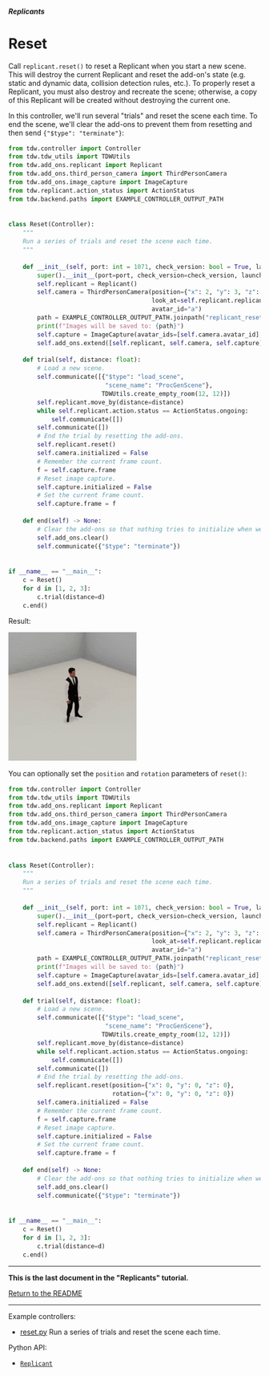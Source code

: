 ##### Replicants

# Reset

Call `replicant.reset()` to reset a Replicant when you start a new scene. This will destroy the current Replicant and reset the add-on's state (e.g. static and dynamic data, collision detection rules, etc.). To properly reset a Replicant, you must also destroy and recreate the scene; otherwise, a copy of this Replicant will be created without destroying the current one.

In this controller, we'll run several "trials" and reset the scene each time. To end the scene, we'll clear the add-ons to prevent them from resetting and then send `{"$type": "terminate"}`:

```python
from tdw.controller import Controller
from tdw.tdw_utils import TDWUtils
from tdw.add_ons.replicant import Replicant
from tdw.add_ons.third_person_camera import ThirdPersonCamera
from tdw.add_ons.image_capture import ImageCapture
from tdw.replicant.action_status import ActionStatus
from tdw.backend.paths import EXAMPLE_CONTROLLER_OUTPUT_PATH


class Reset(Controller):
    """
    Run a series of trials and reset the scene each time.
    """

    def __init__(self, port: int = 1071, check_version: bool = True, launch_build: bool = True):
        super().__init__(port=port, check_version=check_version, launch_build=launch_build)
        self.replicant = Replicant()
        self.camera = ThirdPersonCamera(position={"x": 2, "y": 3, "z": 2.53},
                                        look_at=self.replicant.replicant_id,
                                        avatar_id="a")
        path = EXAMPLE_CONTROLLER_OUTPUT_PATH.joinpath("replicant_reset")
        print(f"Images will be saved to: {path}")
        self.capture = ImageCapture(avatar_ids=[self.camera.avatar_id], path=path)
        self.add_ons.extend([self.replicant, self.camera, self.capture])

    def trial(self, distance: float):
        # Load a new scene.
        self.communicate([{"$type": "load_scene",
                           "scene_name": "ProcGenScene"},
                          TDWUtils.create_empty_room(12, 12)])
        self.replicant.move_by(distance=distance)
        while self.replicant.action.status == ActionStatus.ongoing:
            self.communicate([])
        self.communicate([])
        # End the trial by resetting the add-ons.
        self.replicant.reset()
        self.camera.initialized = False
        # Remember the current frame count.
        f = self.capture.frame
        # Reset image capture.
        self.capture.initialized = False
        # Set the current frame count.
        self.capture.frame = f

    def end(self) -> None:
        # Clear the add-ons so that nothing tries to initialize when we terminate.
        self.add_ons.clear()
        self.communicate({"$type": "terminate"})


if __name__ == "__main__":
    c = Reset()
    for d in [1, 2, 3]:
        c.trial(distance=d)
    c.end()
```

Result:

![](images/reset/reset.gif)

You can optionally set the `position` and `rotation` parameters of `reset()`:

```python
from tdw.controller import Controller
from tdw.tdw_utils import TDWUtils
from tdw.add_ons.replicant import Replicant
from tdw.add_ons.third_person_camera import ThirdPersonCamera
from tdw.add_ons.image_capture import ImageCapture
from tdw.replicant.action_status import ActionStatus
from tdw.backend.paths import EXAMPLE_CONTROLLER_OUTPUT_PATH


class Reset(Controller):
    """
    Run a series of trials and reset the scene each time.
    """

    def __init__(self, port: int = 1071, check_version: bool = True, launch_build: bool = True):
        super().__init__(port=port, check_version=check_version, launch_build=launch_build)
        self.replicant = Replicant()
        self.camera = ThirdPersonCamera(position={"x": 2, "y": 3, "z": 2.53},
                                        look_at=self.replicant.replicant_id,
                                        avatar_id="a")
        path = EXAMPLE_CONTROLLER_OUTPUT_PATH.joinpath("replicant_reset")
        print(f"Images will be saved to: {path}")
        self.capture = ImageCapture(avatar_ids=[self.camera.avatar_id], path=path)
        self.add_ons.extend([self.replicant, self.camera, self.capture])

    def trial(self, distance: float):
        # Load a new scene.
        self.communicate([{"$type": "load_scene",
                           "scene_name": "ProcGenScene"},
                          TDWUtils.create_empty_room(12, 12)])
        self.replicant.move_by(distance=distance)
        while self.replicant.action.status == ActionStatus.ongoing:
            self.communicate([])
        self.communicate([])
        # End the trial by resetting the add-ons.
        self.replicant.reset(position={"x": 0, "y": 0, "z": 0},
                             rotation={"x": 0, "y": 0, "z": 0})
        self.camera.initialized = False
        # Remember the current frame count.
        f = self.capture.frame
        # Reset image capture.
        self.capture.initialized = False
        # Set the current frame count.
        self.capture.frame = f

    def end(self) -> None:
        # Clear the add-ons so that nothing tries to initialize when we terminate.
        self.add_ons.clear()
        self.communicate({"$type": "terminate"})


if __name__ == "__main__":
    c = Reset()
    for d in [1, 2, 3]:
        c.trial(distance=d)
    c.end()
```

***

**This is the last document in the "Replicants" tutorial.**

[Return to the README](../../../README.md)

***

Example controllers:

- [reset.py](https://github.com/threedworld-mit/tdw/blob/master/Python/example_controllers/replicant/reset.py) Run a series of trials and reset the scene each time.

Python API:

- [`Replicant`](../../python/add_ons/replicant.md)